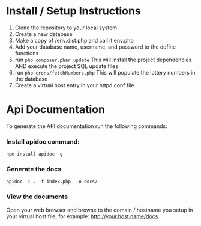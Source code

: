 # Install / Setup Instructions
1. Clone the repository to your local system
2. Create a new database
3. Make a copy of /env.dist.php and call it env.php
4. Add your database name, username, and password to the define functions
5. run `php composer.phar update` This will install the project dependencies AND execute the project SQL update files
6. run `php crons/fetchNumbers.php` This will populate the lottery numbers in the database
7. Create a virtual host entry in your httpd.conf file

# Api Documentation
To generate the API documentation run the following commands:

### Install apidoc command:
 `npm install apidoc -g`
 
### Generate the docs
`apidoc -i . -f index.php  -o docs/`

### View the documents
Open your web browser and browse to the domain / hostname you setup in your virtual host file, for example:
http://your.host.name/docs